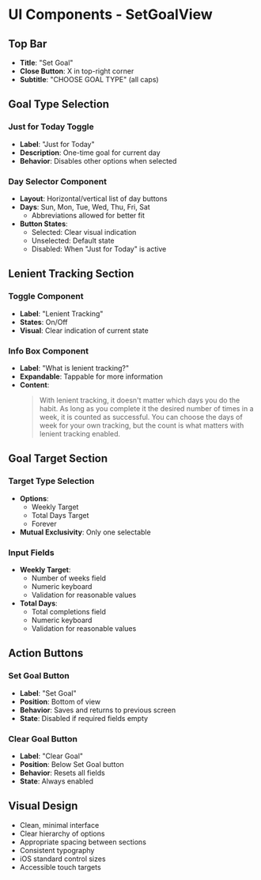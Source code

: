 # UI Components - SetGoalView

## Top Bar
- **Title**: "Set Goal"
- **Close Button**: X in top-right corner
- **Subtitle**: "CHOOSE GOAL TYPE" (all caps)

## Goal Type Selection
### Just for Today Toggle
- **Label**: "Just for Today"
- **Description**: One-time goal for current day
- **Behavior**: Disables other options when selected

### Day Selector Component
- **Layout**: Horizontal/vertical list of day buttons
- **Days**: Sun, Mon, Tue, Wed, Thu, Fri, Sat
  - Abbreviations allowed for better fit
- **Button States**:
  - Selected: Clear visual indication
  - Unselected: Default state
  - Disabled: When "Just for Today" is active

## Lenient Tracking Section
### Toggle Component
- **Label**: "Lenient Tracking"
- **States**: On/Off
- **Visual**: Clear indication of current state

### Info Box Component
- **Label**: "What is lenient tracking?"
- **Expandable**: Tappable for more information
- **Content**:
  > With lenient tracking, it doesn't matter which days you do the habit.
  > As long as you complete it the desired number of times in a week,
  > it is counted as successful. You can choose the days of week for your own tracking,
  > but the count is what matters with lenient tracking enabled.

## Goal Target Section
### Target Type Selection
- **Options**:
  - Weekly Target
  - Total Days Target
  - Forever
- **Mutual Exclusivity**: Only one selectable

### Input Fields
- **Weekly Target**:
  - Number of weeks field
  - Numeric keyboard
  - Validation for reasonable values
- **Total Days**:
  - Total completions field
  - Numeric keyboard
  - Validation for reasonable values

## Action Buttons
### Set Goal Button
- **Label**: "Set Goal"
- **Position**: Bottom of view
- **Behavior**: Saves and returns to previous screen
- **State**: Disabled if required fields empty

### Clear Goal Button
- **Label**: "Clear Goal"
- **Position**: Below Set Goal button
- **Behavior**: Resets all fields
- **State**: Always enabled

## Visual Design
- Clean, minimal interface
- Clear hierarchy of options
- Appropriate spacing between sections
- Consistent typography
- iOS standard control sizes
- Accessible touch targets 